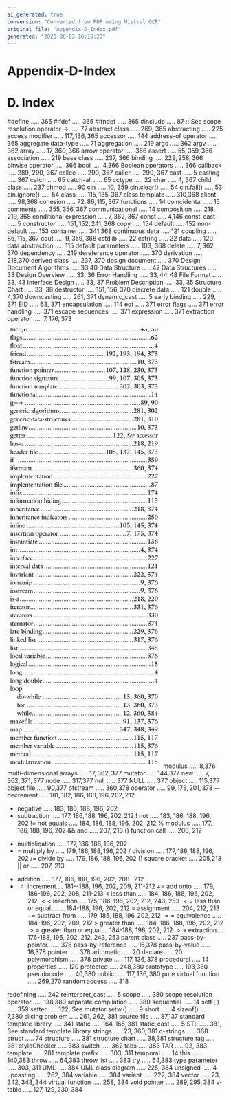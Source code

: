 ```yaml
---
ai_generated: true
conversion: "Converted from PDF using Mistral OCR"
original_file: "Appendix-D-Index.pdf"
generated: "2025-08-03 16:15:20"
---
```


# Appendix-D-Index

# D. Index 

\#define ..... 365
\#ifdef ..... 365
\#ifndef ..... 365
\#include ..... 87
:: See scope resolution operator
-> ..... 77
abstract class ..... 269, 365
abstracting ..... 225
access modifier ..... $117,136,365$
accessor ..... 144
address-of operator ..... 365
aggregate data-type ..... 71
aggregation ..... 219
argc ..... 362
argv ..... 362
array ..... $17,360,366$
arrow operator ..... 366
assert ..... $55,359,366$
association ..... 219
base class ..... 237, 366
binding ..... $229,258,366$
bitwise operator ..... 366
bool ..... 4,366
Boolean operators ..... 366
callback ..... 289, 290, 367
callee ..... 290, 367
caller ..... 290, 367
cast ..... 5
casting ..... 367
catch ..... 65
catch-all ..... 65
cctype ..... 22
char ..... 4, 367
child class ..... 237
chmod ..... 90
cin ..... 10, 359
cin.clear() ..... 54
cin.fail() ..... 53
cin.ignore() ..... 54
class ..... $115,135,367$
class template ..... 310,368
client ..... 98,368
cohesion ..... $72,86,115,367$
functions ..... 14
coincidental ..... 15
comments ..... $355,356,367$
communicational ..... 14
composition ..... $218,219,368$
conditional expression ..... $7,362,367$
const ..... 4,146
const_cast ..... 5
constructor ..... $151,152,241,368$
copy ..... 154
default ..... 152
non-default ..... 153
container ..... 341,368
continuous data ..... 121
coupling ..... $86,115,367$
cout ..... $9,359,368$
cstdlib ..... 22
cstring ..... 22
data ..... 120
data abstraction ..... 115
default parameters ..... 103, 368
delete ..... $7,362,370$
dependency ..... 219
dereference operator ..... 370
derivation ..... 218,370
derived class ..... 237, 370
design document ..... 370
Design Document
Algorithms ..... 33,40
Data Structure ..... 42
Data Structures ..... 33
Design Overview ..... 33, 36
Error Handling ..... $33,44,48$
File Format ..... 33, 43
Interface Design ..... 33, 37
Problem Description ..... 33, 35
Structure Chart ..... 33, 38
destructor ..... $151,156,370$
discrete data ..... 121
double ..... 4,370
downcasting ..... 261, 371
dynamic_cast ..... 5
early binding ..... 229, 371
EID ..... 63, 371
encapsulation ..... 114
eof ..... 371
error flags ..... 371
error handling ..... 371
escape sequences ..... 371
expression ..... 371
extraction operator ..... $7,176,373$

![Appendix-D-Index_img_1.jpeg](Appendix-D-Index_images/Appendix-D-Index_img_1.jpeg)
modulus ..... 8,376
multi-dimensional arrays ..... $17,362,377$
mutator ..... 144,377
new ..... $7,362,371,377$
node ..... 317,377
null ..... 377
NULL ..... 377
object ..... 115,377
object file ..... 90,377
ofstream ..... 360,378
operator ..... $99,173,201,378$
-- decrement ..... $181,182,186,188,196,202,212$
- negative ..... 183, 186, 188, 196, 202
- subtraction ..... $177,186,188,196,202,212$
! not ..... 183, 186, 188, 196, 202
!= not equals ..... 184, 186, 188, 196, 202, 212
$\%$ modulus ..... $177,186,188,196,202$
\&\& and ..... 207, 213
() function call ..... 206, 212
* multiplication ..... $177,186,188,196,202$
* = multiply by ..... $179,186,188,196,202$
/ division ..... $177,186,188,196,202$
/= divide by ..... $179,186,188,196,202$
[] square bracket ..... 205,213
|| or ..... 207, 213
+ addition ..... 177, 186, 188, 196, 202, 208- 212
+ + increment.... 181--188, 196, 202, 209, 211-212
$+=$ add onto ..... 179, 186-196, 202, 208, 211-213
$<$ less than ..... 184, 186, 188, 196, 202, 212
$<<$ insertion..... 175, 186-196, 202, 212, 243, 253
$<=$ less than or equal........ 184-188, 196, 202, 212
= assignment ..... 204, 212, 213
$-=$ subtract from ..... $179,186,188,196,202,212$
$==$ equivalence ..... 184-196, 202, 209, 212
$>$ greater than ..... 184, 186, 188, 196, 202, 212
$>=$ greater than or equal ... 184-188, 196, 202, 212
$>>$ extraction.... 176-188, 196, 202, 212, 243, 253
parent class ..... 237
pass-by-pointer. ..... 378
pass-by-reference ..... 16,378
pass-by-value ..... 16,378
pointer ..... 378
arithmetic ..... 20
declare ..... 20
polymorphism ..... 378
private ..... $117,136,378$
procedural ..... 14
properties ..... 120
protected ..... 248,380
prototype ..... 103,380
pseudocode ..... 40,380
public ..... $117,136,380$
pure virtual function ..... 269,270
random access ..... 318

redefining ..... 242
reinterpret_cast ..... 5
scope ..... 380
scope resolution operator ..... 138,380
separate compilation ..... 380
sequential ..... 14
$\operatorname{setf}($ ) ..... 359
setter ..... 122, See mutator
$\operatorname{setw}()$ ..... 9
short ..... 4
sizeof() ..... 7,380
slicing problem ..... 261, 262, 381
source file ..... 87,137
standard template library ..... 341
static ..... $164,165,381$
static_cast ..... 5
STL ..... 381, See standard template library
strings ..... $23,360,381$
c-strings ..... 368
struct ..... 74
structure ..... 381
structure chart ..... 38,381
structure tag ..... 381
styleChecker ..... 383
switch ..... 362
tabs ..... 383
TAR ..... 92, 383
template ..... 281
template prefix ..... 303, 311
temporal ..... 14
this ..... 140,383
throw ..... 64,383
throw list ..... 383
try ..... 64,383
type parameter ..... 303, 311
UML ..... 384
UML class diagram ..... 225, 384
unsigned ..... 4
upcasting ..... 262, 384
variable ..... 384
variant ..... 222, 384
vector ..... $23,342,343,344$
virtual function ..... 258, 384
void pointer ..... $289,295,384$
v-table ..... $127,129,230,384$
